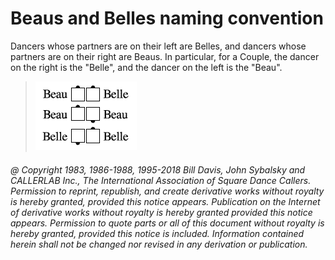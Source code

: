 
# Beaus and Belles naming convention

Dancers whose partners are on their left are Belles,
and dancers whose partners are on their right are Beaus.
In particular, for a Couple, the dancer on the right is the "Belle",
and the dancer on the left is the "Beau".

> 
> ![alt](beaus_and_belles.png)
> 

###### @ Copyright 1983, 1986-1988, 1995-2018 Bill Davis, John Sybalsky and CALLERLAB Inc., The International Association of Square Dance Callers. Permission to reprint, republish, and create derivative works without royalty is hereby granted, provided this notice appears. Publication on the Internet of derivative works without royalty is hereby granted provided this notice appears. Permission to quote parts or all of this document without royalty is hereby granted, provided this notice is included. Information contained herein shall not be changed nor revised in any derivation or publication.

